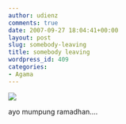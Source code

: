 ```yaml
---
author: udienz
comments: true
date: 2007-09-27 18:04:41+00:00
layout: post
slug: somebody-leaving
title: somebody leaving
wordpress_id: 409
categories:
- Agama
---
```


![](http://i96.photobucket.com/albums/l196/tenuk_goreng/pose4.jpg)

ayo mumpung ramadhan....
